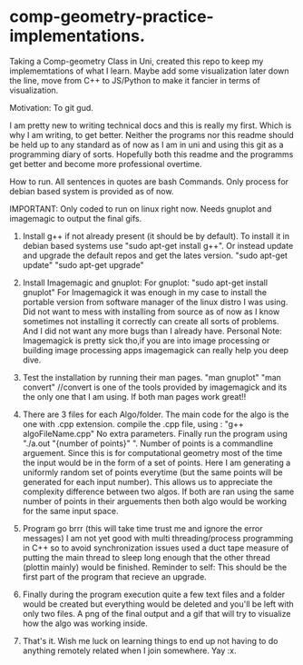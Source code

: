 # comp-geometry-practice-implementations.
Taking a Comp-geometry Class in Uni, created this repo to keep my implememtations of what I learn. Maybe add some visualization later down the line, move from C++ to JS/Python to make it fancier in terms of visualization.

Motivation: To git gud. 

I am pretty new to writing technical docs and this is really my first. Which is why I am writing, to get better. Neither the programs nor this readme should be held up to any standard as of now as I am in uni and using this git as a programming diary of sorts. Hopefully both this readme and the programms get better and become more professional overtime.


How to run. All sentences in quotes are bash Commands. Only process for debian based system is provided as of now. 

IMPORTANT: Only coded to run on linux right now. Needs gnuplot and imagemagic to output the final gifs.
1)  Install g++ if not already present (it should be by default). 
      To install it in debian based systems use "sudo apt-get install g++".
      Or instead update and upgrade the default repos and get the lates version.
      "sudo apt-get update"
      "sudo apt-get upgrade"
  
2) Install Imagemagic and gnuplot:
    For gnuplot: "sudo apt-get install gnuplot"
    For Imagemagick it was enough in my case to install the portable version from software manager of the linux distro I was using. Did not want to mess with installing from source as of now as I know sometimes not installing it correctly can create all sorts of problems. And I did not want any more bugs than I already have.
    Personal Note: Imagemagick is pretty sick tho,if you are into image processing or building image processing apps imagemagick can really help you deep dive.
    
3) Test the installation by running their man pages.
    "man gnuplot"
    "man convert" //convert is one of the tools provided by imagemagick and its the only one that I am using.
     If both man pages work great!! 
4) There are 3 files for each Algo/folder. The main code for the algo is the one with .cpp extension. 
    compile the .cpp file, using : "g++ algoFileName.cpp" No extra parameters.
    Finally run the program using "./a.out "{number of points}" ". 
    Number of points is a commandline arguement. Since this is for computational geometry most of the time the input would be in the form of a set of points. Here I am generating a uniformly random set of points everytime (but the same points will be generated for each input number). This allows us to appreciate the complexity difference between two algos. If both are ran using the same number of points in their arguements then both algo would be working for the same input space.
    
5) Program go brrr (this will take time trust me and ignore the error messages) 
I am not yet good with multi threading/process programming in C++ so to avoid synchronization issues used a duct tape measure of putting the main thread to sleep long enough that the other thread (plottin mainly) would be finished.
Reminder to self: This should be the first part of the program that recieve an upgrade.

6) Finally during the program execution quite a few text files and a folder would be created but everything would be deleted and you'll be left with only two files. A png of the final output and a gif that will try to visualize how the algo was working inside.

7)  That's it. Wish me luck on learning things to end up not having to do anything remotely related when I join somewhere. Yay :x.
